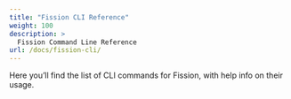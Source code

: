 ```yaml
---
title: "Fission CLI Reference"
weight: 100
description: >
  Fission Command Line Reference
url: /docs/fission-cli/
---
```


Here you’ll find the list of CLI commands for Fission, with help info on their usage.
